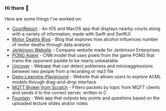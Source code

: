 ### Hi there 👋

Here are some things I've worked on:
* [CourtReport](https://github.com/Shyamsaibethina/courtreport) - An iOS and MacOS app that displays nearby courts along with a variety of information, made with Swift and SwiftUI 
* [Motor Deaths Blog](https://github.com/Shyamsaibethina/Alchohol-Related-Mothor-Deaths) - Blog that explores how alcohol influences number of motor deaths through data analysis
* [Jenkinson Website](https://github.com/Shyamsaibethina/jenkinson_website) - Company website made for Jenkinson Enterprises
* [PONG Agent](https://github.com/Shyamsaibethina/DLG-AI-2021) - CNN model that uses pixels from the game PONG that trains the opponent paddle to be nearly unbeatable
* [Uncover](https://github.com/Shyamsaibethina/Uncover) - Webapp that can detect politeness and microaggressions between two people from a recording or mp3 file
* [Deep-Learning-Playground](https://github.com/DSGT-DLP/Deep-Learning-Playground) - Website that allows users to explore AI/ML models through drag-and-drop interface
* [MQTT Broker from Scratch](https://github.com/Shyamsaibethina/mqttbroker) - Filters packets by topic from MQTT clients and sends it to the correct server, written in C
* [Fountain](https://github.com/Shyamsaibethina/fountain-hackgt-2023) - Web app that outputs key points and questions based on the uploaded lecture slides and/or notes
<!---* [Raytracer](https://github.com/Shyamsaibethina/ray-tracing) - A custom made raytracer made in C++ that shades in shadows and lighting in images-->
